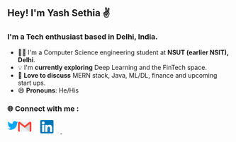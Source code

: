 ## Hey! I'm Yash Sethia ✌️
### I'm a Tech enthusiast based in Delhi, India.
- 👨‍🎓 I'm a Computer Science engineering student at **NSUT (earlier NSIT), Delhi**.
- 💡 I'm **currently exploring** Deep Learning and the FinTech space.
- 💬 **Love to discuss** MERN stack, Java, ML/DL, finance and upcoming start ups. 
- 😄 **Pronouns**: He/His
### 🌐 Connect with me : 
 <a href="mailto:iamyashsethia@gmail.com"><img src="https://github.com/deut-erium/deut-erium/blob/master/assets/gmail.svg" width="30px" alt="mail"></a> &nbsp; &nbsp;
  <a href="https://www.linkedin.com/in/yash-sethia/" target="_blank"><img src="https://github.com/deut-erium/deut-erium/blob/master/assets/linkedin.svg" width="30px" alt="LinkedIn"></a> &nbsp; &nbsp;<a href="https://twitter.com/YashSethia">
  <img align="left" width="24px" src="https://github.com/deut-erium/deut-erium/blob/master/assets/twitter.svg"  />
</a>&nbsp; &nbsp;

